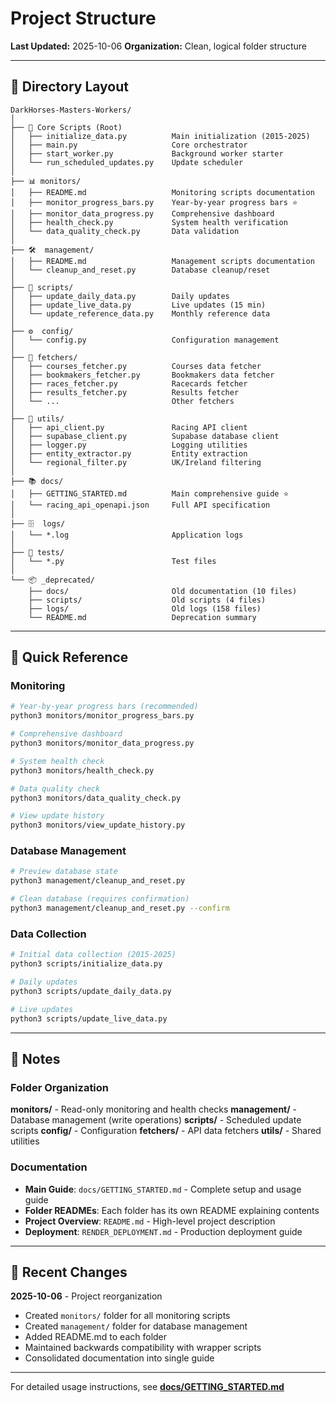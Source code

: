 # Project Structure

**Last Updated:** 2025-10-06
**Organization:** Clean, logical folder structure

---

## 📁 Directory Layout

```
DarkHorses-Masters-Workers/
│
├── 📄 Core Scripts (Root)
│   ├── initialize_data.py          Main initialization (2015-2025)
│   ├── main.py                     Core orchestrator
│   ├── start_worker.py             Background worker starter
│   └── run_scheduled_updates.py    Update scheduler
│
├── 📊 monitors/
│   ├── README.md                   Monitoring scripts documentation
│   ├── monitor_progress_bars.py    Year-by-year progress bars ⭐
│   ├── monitor_data_progress.py    Comprehensive dashboard
│   ├── health_check.py             System health verification
│   └── data_quality_check.py       Data validation
│
├── 🛠️  management/
│   ├── README.md                   Management scripts documentation
│   └── cleanup_and_reset.py        Database cleanup/reset
│
├── 📜 scripts/
│   ├── update_daily_data.py        Daily updates
│   ├── update_live_data.py         Live updates (15 min)
│   └── update_reference_data.py    Monthly reference data
│
├── ⚙️  config/
│   └── config.py                   Configuration management
│
├── 🔧 fetchers/
│   ├── courses_fetcher.py          Courses data fetcher
│   ├── bookmakers_fetcher.py       Bookmakers data fetcher
│   ├── races_fetcher.py            Racecards fetcher
│   ├── results_fetcher.py          Results fetcher
│   └── ...                         Other fetchers
│
├── 🔨 utils/
│   ├── api_client.py               Racing API client
│   ├── supabase_client.py          Supabase database client
│   ├── logger.py                   Logging utilities
│   ├── entity_extractor.py         Entity extraction
│   └── regional_filter.py          UK/Ireland filtering
│
├── 📚 docs/
│   ├── GETTING_STARTED.md          Main comprehensive guide ⭐
│   └── racing_api_openapi.json     Full API specification
│
├── 🗄️  logs/
│   └── *.log                       Application logs
│
├── 🧪 tests/
│   └── *.py                        Test files
│
└── 📦 _deprecated/
    ├── docs/                       Old documentation (10 files)
    ├── scripts/                    Old scripts (4 files)
    ├── logs/                       Old logs (158 files)
    └── README.md                   Deprecation summary
```

---

## 🎯 Quick Reference

### Monitoring

```bash
# Year-by-year progress bars (recommended)
python3 monitors/monitor_progress_bars.py

# Comprehensive dashboard
python3 monitors/monitor_data_progress.py

# System health check
python3 monitors/health_check.py

# Data quality check
python3 monitors/data_quality_check.py

# View update history
python3 monitors/view_update_history.py
```

### Database Management

```bash
# Preview database state
python3 management/cleanup_and_reset.py

# Clean database (requires confirmation)
python3 management/cleanup_and_reset.py --confirm
```

### Data Collection

```bash
# Initial data collection (2015-2025)
python3 scripts/initialize_data.py

# Daily updates
python3 scripts/update_daily_data.py

# Live updates
python3 scripts/update_live_data.py
```

---

## 📝 Notes

### Folder Organization

**monitors/** - Read-only monitoring and health checks
**management/** - Database management (write operations)
**scripts/** - Scheduled update scripts
**config/** - Configuration
**fetchers/** - API data fetchers
**utils/** - Shared utilities

### Documentation

- **Main Guide**: `docs/GETTING_STARTED.md` - Complete setup and usage guide
- **Folder READMEs**: Each folder has its own README explaining contents
- **Project Overview**: `README.md` - High-level project description
- **Deployment**: `RENDER_DEPLOYMENT.md` - Production deployment guide

---

## 🔄 Recent Changes

**2025-10-06** - Project reorganization
- Created `monitors/` folder for all monitoring scripts
- Created `management/` folder for database management
- Added README.md to each folder
- Maintained backwards compatibility with wrapper scripts
- Consolidated documentation into single guide

---

For detailed usage instructions, see **[docs/GETTING_STARTED.md](docs/GETTING_STARTED.md)**
